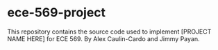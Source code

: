 # ece-569-project
This repository contains the source code used to implement [PROJECT NAME HERE] for ECE 569. 
By Alex Caulin-Cardo and Jimmy Payan.

